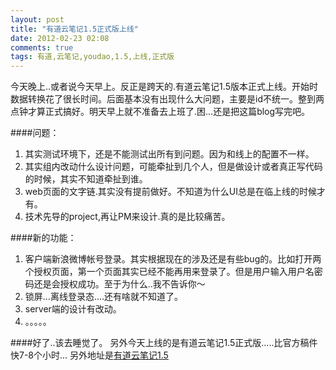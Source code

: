 ```yaml
---
layout: post
title: "有道云笔记1.5正式版上线"
date: 2012-02-23 02:08
comments: true
tags: 有道,云笔记,youdao,1.5,上线,正式版 
---
```

今天晚上..或者说今天早上。反正是跨天的.有道云笔记1.5版本正式上线。开始时数据转换花了很长时间。后面基本没有出现什么大问题，主要是id不统一。整到两点钟才算正式搞好。明天早上就不准备去上班了.困...还是把这篇blog写完吧。    
     
####问题：
 1. 其实测试环境下，还是不能测试出所有到问题。因为和线上的配置不一样。   
 2. 其实组内改动什么设计问题，可能牵扯到几个人，但是做设计或者真正写代码的时候，其实不知道牵扯到谁。   
 3. web页面的文字链.其实没有提前做好。不知道为什么UI总是在临上线的时候才有。
 4. 技术先导的project,再让PM来设计.真的是比较痛苦。
          
####新的功能：
 1. 客户端新浪微博帐号登录。其实根据现在的涉及还是有些bug的。比如打开两个授权页面，第一个页面其实已经不能再用来登录了。但是用户输入用户名密码还是会授权成功。至于为什么..我不告诉你～
 2. 锁屏...离线登录态....还有啥就不知道了。
 3. server端的设计有改动。
 4. 。。。。。
       
####好了..该去睡觉了。
另外今天上线的是有道云笔记1.5正式版.....比官方稿件快7-8个小时...
另外地址是[有道云笔记1.5](http://note.youdao.com)
